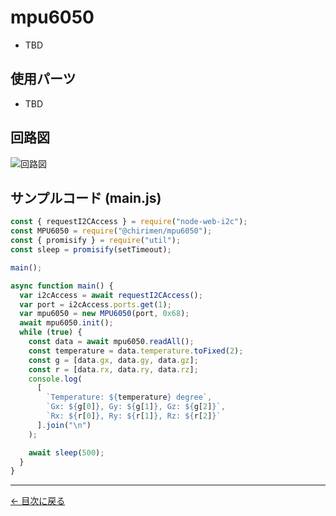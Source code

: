 # mpu6050



- TBD

## 使用パーツ

- TBD



## 回路図

![回路図](../node-examples/mpu6050/schematic.png "schematic")

## サンプルコード (main.js)

```javascript
const { requestI2CAccess } = require("node-web-i2c");
const MPU6050 = require("@chirimen/mpu6050");
const { promisify } = require("util");
const sleep = promisify(setTimeout);

main();

async function main() {
  var i2cAccess = await requestI2CAccess();
  var port = i2cAccess.ports.get(1);
  var mpu6050 = new MPU6050(port, 0x68);
  await mpu6050.init();
  while (true) {
    const data = await mpu6050.readAll();
    const temperature = data.temperature.toFixed(2);
    const g = [data.gx, data.gy, data.gz];
    const r = [data.rx, data.ry, data.rz];
    console.log(
      [
        `Temperature: ${temperature} degree`,
        `Gx: ${g[0]}, Gy: ${g[1]}, Gz: ${g[2]}`,
        `Rx: ${r[0]}, Ry: ${r[1]}, Rz: ${r[2]}`
      ].join("\n")
    );

    await sleep(500);
  }
}
```


---
[← 目次に戻る](./index.md)
